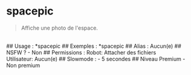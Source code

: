 # spacepic

> Affiche une photo de l'espace.

<br>
## Usage :
*spacepic
## Exemples :
*spacepic
## Alias :
Aucun(e)
## NSFW ?
- Non
## Permissions :
Robot: Attacher des fichiers
<br>
Utilisateur: Aucun(e)
## Slowmode :
- 5 secondes
## Niveau Premium
- Non premium